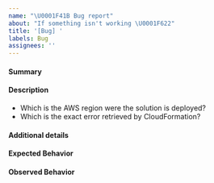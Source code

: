 ```yaml
---
name: "\U0001F41B Bug report"
about: "If something isn't working \U0001F622"
title: '[Bug] '
labels: Bug
assignees: ''
---
```


<!-- Please provide the following information: -->

#### Summary
<!-- Please provide a brief outline of the issue -->

#### Description
<!-- Provide detailed information about this issue, including: -->
* Which is the AWS region were the solution is deployed?
* Which is the exact error retrieved by CloudFormation?

#### Additional details
<!-- Please provide any additional detail you consider relevant -->

#### Expected Behavior
<!-- What do you expect to happen? -->

#### Observed Behavior
<!-- What is currently happening? -->
